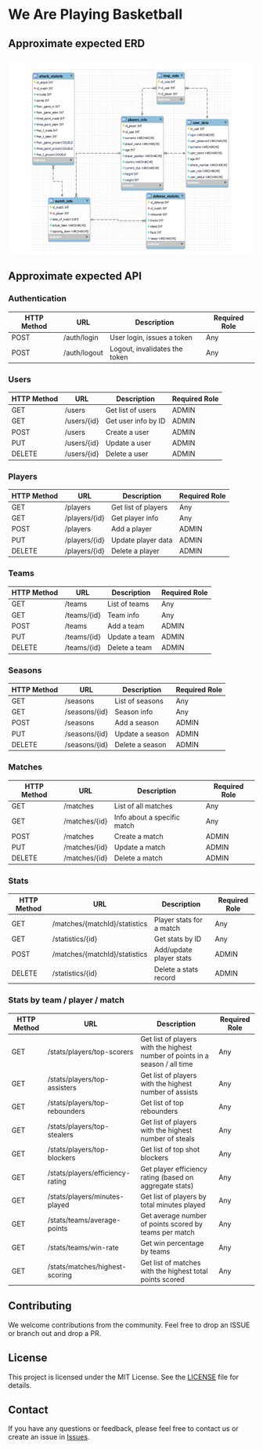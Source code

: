 # We Are Playing Basketball

## Approximate expected ERD

<div align="center">
    <img src="readme-assets/approximate-erd.png" width="800" height="400" alt="Google console screenshot"/>
</div>

## Approximate expected API

### Authentication

| HTTP Method | URL          | Description                   | Required Role |
|-------------|--------------|-------------------------------|---------------|
| POST        | /auth/login  | User login, issues a token    | Any           |
| POST        | /auth/logout | Logout, invalidates the token | Any           |

### Users

| HTTP Method | URL         | Description         | Required Role |
|-------------|-------------|---------------------|---------------|
| GET         | /users      | Get list of users   | ADMIN         |
| GET         | /users/{id} | Get user info by ID | ADMIN         |
| POST        | /users      | Create a user       | ADMIN         |
| PUT         | /users/{id} | Update a user       | ADMIN         |
| DELETE      | /users/{id} | Delete a user       | ADMIN         |

### Players

| HTTP Method | URL           | Description         | Required Role |
|-------------|---------------|---------------------|---------------|
| GET         | /players      | Get list of players | Any           |
| GET         | /players/{id} | Get player info     | Any           |
| POST        | /players      | Add a player        | ADMIN         |
| PUT         | /players/{id} | Update player data  | ADMIN         |
| DELETE      | /players/{id} | Delete a player     | ADMIN         |

### Teams

| HTTP Method | URL         | Description   | Required Role |
|-------------|-------------|---------------|---------------|
| GET         | /teams      | List of teams | Any           |
| GET         | /teams/{id} | Team info     | Any           |
| POST        | /teams      | Add a team    | ADMIN         |
| PUT         | /teams/{id} | Update a team | ADMIN         |
| DELETE      | /teams/{id} | Delete a team | ADMIN         |

### Seasons

| HTTP Method | URL           | Description     | Required Role |
|-------------|---------------|-----------------|---------------|
| GET         | /seasons      | List of seasons | Any           |
| GET         | /seasons/{id} | Season info     | Any           |
| POST        | /seasons      | Add a season    | ADMIN         |
| PUT         | /seasons/{id} | Update a season | ADMIN         |
| DELETE      | /seasons/{id} | Delete a season | ADMIN         |

### Matches

| HTTP Method | URL           | Description                 | Required Role |
|-------------|---------------|-----------------------------|---------------|
| GET         | /matches      | List of all matches         | Any           |
| GET         | /matches/{id} | Info about a specific match | Any           |
| POST        | /matches      | Create a match              | ADMIN         |
| PUT         | /matches/{id} | Update a match              | ADMIN         |
| DELETE      | /matches/{id} | Delete a match              | ADMIN         |

### Stats

| HTTP Method | URL                           | Description              | Required Role |
|-------------|-------------------------------|--------------------------|---------------|
| GET         | /matches/{matchId}/statistics | Player stats for a match | Any           |
| GET         | /statistics/{id}              | Get stats by ID          | Any           |
| POST        | /matches/{matchId}/statistics | Add/update player stats  | ADMIN         |
| DELETE      | /statistics/{id}              | Delete a stats record    | ADMIN         |

### Stats by team / player / match

| HTTP Method | URL                              | Description                                                                  | Required Role |
|-------------|----------------------------------|------------------------------------------------------------------------------|---------------|
| GET         | /stats/players/top-scorers       | Get list of players with the highest number of points in a season / all time | Any           |
| GET         | /stats/players/top-assisters     | Get list of players with the highest number of assists                       | Any           |
| GET         | /stats/players/top-rebounders    | Get list of top rebounders                                                   | Any           |
| GET         | /stats/players/top-stealers      | Get list of players with the highest number of steals                        | Any           |
| GET         | /stats/players/top-blockers      | Get list of top shot blockers                                                | Any           |
| GET         | /stats/players/efficiency-rating | Get player efficiency rating (based on aggregate stats)                      | Any           |
| GET         | /stats/players/minutes-played    | Get list of players by total minutes played                                  | Any           |
| GET         | /stats/teams/average-points      | Get average number of points scored by teams per match                       | Any           |
| GET         | /stats/teams/win-rate            | Get win percentage by teams                                                  | Any           |
| GET         | /stats/matches/highest-scoring   | Get list of matches with the highest total points scored                     | Any           |

## Contributing

We welcome contributions from the community. Feel free to drop an ISSUE or branch out and drop a PR.

## License

This project is licensed under the MIT License. See the [LICENSE](../LICENSE) file for details.

## Contact

If you have any questions or feedback, please feel free to contact us or create an issue
in [Issues](https://github.com/PHYSI6/we-are-playing-basketball/issues/new/choose).
